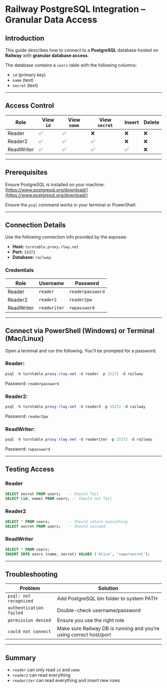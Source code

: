 # Railway PostgreSQL Integration – Granular Data Access

## Introduction
This guide describes how to connect to a **PostgreSQL** database hosted on **Railway** with **granular database access**.

The database contains a `users` table with the following columns:
- `id` (primary key)
- `name` (text)
- `secret` (text)

---

## Access Control

| Role        | View `id` | View `name` | View `secret` | Insert | Delete |
|-------------|-----------|-------------|---------------|--------|--------|
| Reader      | ✅         | ✅           | ❌             | ❌      | ❌      |
| Reader2     | ✅         | ✅           | ✅             | ❌      | ❌      |
| ReadWriter  | ✅         | ✅           | ✅             | ✅      | ❌      |

---

## Prerequisites

Ensure PostgreSQL is installed on your machine:  
[https://www.postgresql.org/download/](https://www.postgresql.org/download/)

Ensure the `psql` command works in your terminal or PowerShell.

---

## Connection Details

Use the following connection info provided by the exposee:

- **Host:** `turntable.proxy.rlwy.net`
- **Port:** `15272`
- **Database:** `railway`

### Credentials

| Role        | Username     | Password         |
|-------------|--------------|------------------|
| Reader      | `reader`     | `readerpassword` |
| Reader2     | `reader2`    | `reader2pw`      |
| ReadWriter  | `readwriter` | `rwpassword`     |

---

## Connect via PowerShell (Windows) or Terminal (Mac/Linux)

Open a terminal and run the following. You'll be prompted for a password.

### Reader:
```powershell
psql -h turntable.proxy.rlwy.net -U reader -p 15272 -d railway
```
Password: `readerpassword`

### Reader2:
```powershell
psql -h turntable.proxy.rlwy.net -U reader2 -p 15272 -d railway
```
Password: `reader2pw`

### ReadWriter:
```powershell
psql -h turntable.proxy.rlwy.net -U readwriter -p 15272 -d railway
```
Password: `rwpassword`

---

## Testing Access

### Reader
```sql
SELECT secret FROM users;   -- Should fail
SELECT (id, name) FROM users; -- Should not fail
```

### Reader2
```sql
SELECT * FROM users;        -- Should return everything
SELECT secret FROM users;   -- Should succeed
```

### ReadWriter
```sql
SELECT * FROM users;
INSERT INTO users (name, secret) VALUES ('Alice', 'supersecret');
```

---

## Troubleshooting

| Problem                          | Solution |
|----------------------------------|----------|
| `psql: not recognized`           | Add PostgreSQL bin folder to system PATH |
| `authentication failed`          | Double-check username/password |
| `permission denied`              | Ensure you use the right role |
| `could not connect`              | Make sure Railway DB is running and you’re using correct host/port |

---

## Summary

- `reader` can only read `id` and `name`
- `reader2` can read everything
- `readwriter` can read everything and insert new rows
